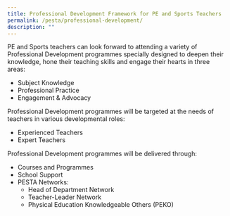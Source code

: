 ```yaml
---
title: Professional Development Framework for PE and Sports Teachers
permalink: /pesta/professional-development/
description: ""
---
```

PE and Sports teachers can look forward to attending a variety of Professional Development programmes specially designed to deepen their knowledge, hone their teaching skills and engage their hearts in three areas:

*   Subject Knowledge
*   Professional Practice
*   Engagement & Advocacy

Professional Development programmes will be targeted at the needs of teachers in various developmental roles:  

*   Experienced Teachers
*   Expert Teachers

Professional Development programmes will be delivered through:

*   Courses and Programmes
*   School Support
*   PESTA Networks:
    *   Head of Department Network
    *   Teacher-Leader Network
    *   Physical Education Knowledgeable Others (PEKO)